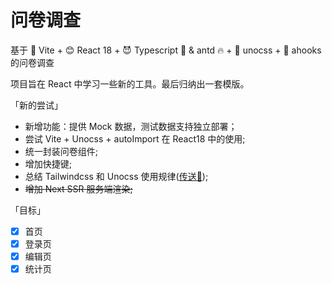 # 问卷调查

基于 🚀 Vite + 😊 React 18 + 😈 Typescript 🤘 &
antd 🔥 + 🐣 unocss + 🤺 ahooks 的问卷调查

项目旨在 React 中学习一些新的工具。最后归纳出一套模版。

「新的尝试」

- 新增功能：提供 Mock 数据，测试数据支持独立部署；
- 尝试 Vite + Unocss + autoImport 在 React18 中的使用;
- 统一封装问卷组件;
- 增加快捷键;
- 总结 Tailwindcss 和 Unocss 使用规律([传送🚪](https://rayadaschn.github.io/front-end-life/CSS/TailwindCSS.html));
- ~~增加 Next SSR 服务端渲染;~~

「目标」

- [x] 首页
- [x] 登录页
- [x] 编辑页
- [x] 统计页
